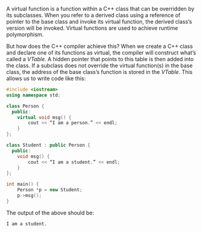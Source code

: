 A virtual function is a function within a C++ class that can be overridden by its subclasses. When you refer to a derived class using a reference of pointer to the base class and invoke its virtual function, the derived class’s version will be invoked. Virtual functions are used to achieve runtime polymorphism.

But how does the C++ compiler achieve this? When we create a C++ class and declare one of its functions as virtual, the compiler will construct what’s called a _VTable_. A hidden pointer that points to this table is then added into the class. If a subclass does not override the virtual function(s) in the base class, the address of the base class’s function is stored in the _VTable_. This allows us to write code like this:

```c++
#include <iostream>
using namespace std;

class Person {
  public:
    virtual void msg() {
        cout << “I am a person.” << endl;
    }
};

class Student : public Person {
  public:
    void msg() {
        cout << “I am a student.” << endl;
    }
};

int main() {
    Person *p = new Student;
    p->msg();
}
```

The output of the above should be:

```shell
I am a student.
```
